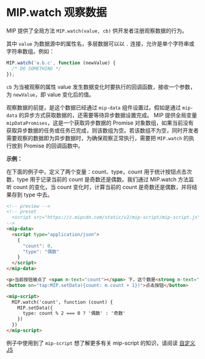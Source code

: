 # MIP.watch 观察数据

MIP 提供了全局方法 `MIP.watch(value, cb)` 供开发者注册观察数据的行为。

其中 `value` 为数据源中的属性名，多层数据可以以 `.` 连接，允许是单个字符串或字符串数组。例如：

```javascript
MIP.watch('a.b.c', function (newValue) {
  /* DO SOMETHING */
});
```


`cb` 为当被观察的属性 value 发生数据变化时要执行的回调函数，接收一个参数，为 `newValue`，即 value 变化后的值。

观察数据的前提，是这个数据已经通过 `mip-data` 组件设置过。假如是通过 `mip-data` 的异步方式获取数据的，还需要等待异步数据设置完成。 MIP 提供全局变量 `mipDataPromises`，这是一个获取异步数据的 Promise 对象数组，如果当前没有获取异步数据的任务或任务已完成，则该数组为空。若该数组不为空，同时开发者需要观察的数据即为异步数据时，为确保观察正常执行，需要把 `MIP.watch` 的执行放到 Promise 的回调函数中。

**示例：**

在下面的例子中，定义了两个变量：count、type，count 用于统计按钮点击次数，type 用于记录当前的 count 是奇数还是偶数。我们通过 MIP.watch 方法监听 count 的变化，当 count 变化时，计算当前的 count 是奇数还是偶数，并将结果存到 type 中去。

```html
<!-- preview -->
<!-- preset
  <script src="https://c.mipcdn.com/static/v2/mip-script/mip-script.js"></script>
-->
<mip-data>
  <script type="application/json">
    {
      "count": 0,
      "type": "偶数"
    }
  </script>
</mip-data>

<p>当前按钮被点了 <span m-text="count"></span> 下，这个数是<strong m-text="type"></strong></p>
<button on="tap:MIP.setData({count: m.count + 1})">点击按钮</button>

<mip-script>
  MIP.watch('count', function (count) {
    MIP.setData({
      type: count % 2 === 0 ? '偶数' : '奇数'
    })
  })
</mip-script>
```

例子中使用到了 `mip-script` 想了解更多有关 mip-script 的知识，请阅读 [自定义 JS](../custom-js-by-using-mip-script.md)
